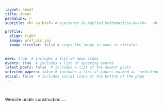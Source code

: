 ```yaml
---
layout: about
title: About
permalink: /
subtitle: <b> <a href='#'>Lecturer in Applied Mathematics</a></b>   <br> <b><a href='https://www.hull.ac.uk'>University of Hull</a></b>

profile:
  align: right
  image: prof_pic.jpg
  image_circular: false # crops the image to make it circular
  
    
news: true  # includes a list of news items
events: true  # includes a list of upcoming events
latest_posts: false  # includes a list of the newest posts
selected_papers: false # includes a list of papers marked as "selected={true}"
social: false  # includes social icons at the bottom of the page
---
```


&nbsp;

Website under construction.....


